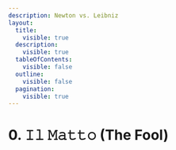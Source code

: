 ```yaml
---
description: Newton vs. Leibniz
layout:
  title:
    visible: true
  description:
    visible: true
  tableOfContents:
    visible: false
  outline:
    visible: false
  pagination:
    visible: true
---
```


# 0. 𝙸𝚕 𝙼𝚊𝚝𝚝𝚘 (The Fool)

